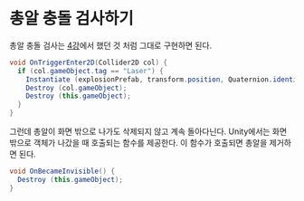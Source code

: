 # 총알 충돌 검사하기

총알 충돌 검사는 [4강](./4-enemy-collision.md)에서 했던 것 처럼 그대로 구현하면 된다.

```cs
void OnTriggerEnter2D(Collider2D col) {
  if (col.gameObject.tag == "Laser") {
    Instantiate (explosionPrefab, transform.position, Quaternion.identity);
    Destroy (col.gameObject);
    Destroy (this.gameObject);
  }
}
```

그런데 총알이 화면 밖으로 나가도 삭제되지 않고 계속 돌아다닌다. Unity에서는 화면 밖으로
객체가 나갔을 때 호출되는 함수를 제공한다. 이 함수가 호출되면 총알을 제거하면 된다.

```cs
void OnBecameInvisible() {
  Destroy (this.gameObject);
}
```
